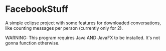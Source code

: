 # FacebookStuff
A simple eclipse project with some features for downloaded conversations, like counting messages per person (currently only for 2).

WARNING:
This program requires Java AND JavaFX to be installed. It's not gonna function otherwise.
